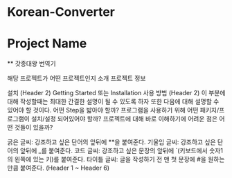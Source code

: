 # Korean-Converter

# Project Name
** 갓종대왕 번역기

해당 프로젝트가 어떤 프로젝트인지 소개
프로젝트 정보

설치 (Header 2)
Getting Started 또는 Installation
사용 방법 (Header 2)
이 부분에 대해 작성할때는 최대한 간결한 설명이 될 수 있도록 하자
또한 다음에 대해 설명할 수 있어야 할 것이다.
어떤 Step을 밟아야 할까?
프로그램을 사용하기 위해 어떤 패키지/프로그램이 설치/설정 되어있어야 할까?
프로젝트에 대해 바로 이해하기에 어려운 점은 어떤 것들이 있을까?


굵은 글씨: 강조하고 싶은 단어의 앞뒤에 **을 붙여준다.
기울임 글씨: 강조하고 싶은 단어의 앞뒤에 _를 붙여준다.
코드 글씨: 강조하고 싶은 문장의 앞뒤에 `(키보드에서 숫자1의 왼쪽에 있는 키)를 붙여준다.
타이틀 글씨: 글을 작성하기 전 맨 첫 문장에 #을 원하는 만큼 붙여준다. (Header 1 ~ Header 6)
